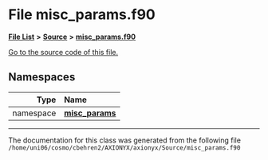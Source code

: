
# File misc\_params.f90


[**File List**](files.md) **>** [**Source**](dir_74389ed8173ad57b461b9d623a1f3867.md) **>** [**misc\_params.f90**](misc__params_8f90.md)

[Go to the source code of this file.](misc__params_8f90_source.md)












## Namespaces

| Type | Name |
| ---: | :--- |
| namespace | [**misc\_params**](namespacemisc__params.md) <br> |















------------------------------
The documentation for this class was generated from the following file `/home/uni06/cosmo/cbehren2/AXIONYX/axionyx/Source/misc_params.f90`